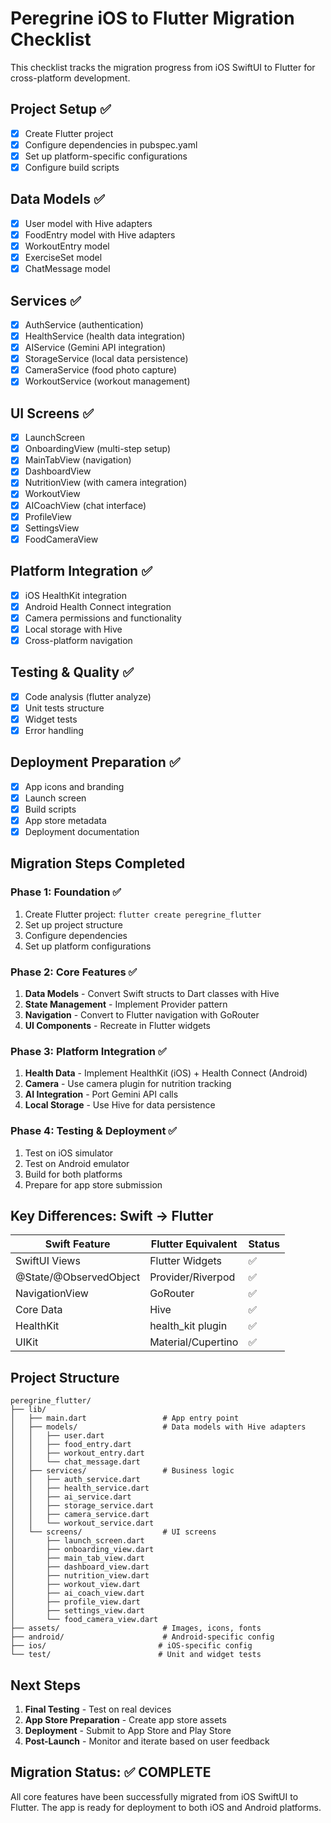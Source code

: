 # Peregrine iOS to Flutter Migration Checklist

This checklist tracks the migration progress from iOS SwiftUI to Flutter for cross-platform development.

## Project Setup ✅

- [x] Create Flutter project
- [x] Configure dependencies in pubspec.yaml
- [x] Set up platform-specific configurations
- [x] Configure build scripts

## Data Models ✅

- [x] User model with Hive adapters
- [x] FoodEntry model with Hive adapters
- [x] WorkoutEntry model
- [x] ExerciseSet model
- [x] ChatMessage model

## Services ✅

- [x] AuthService (authentication)
- [x] HealthService (health data integration)
- [x] AIService (Gemini API integration)
- [x] StorageService (local data persistence)
- [x] CameraService (food photo capture)
- [x] WorkoutService (workout management)

## UI Screens ✅

- [x] LaunchScreen
- [x] OnboardingView (multi-step setup)
- [x] MainTabView (navigation)
- [x] DashboardView
- [x] NutritionView (with camera integration)
- [x] WorkoutView
- [x] AICoachView (chat interface)
- [x] ProfileView
- [x] SettingsView
- [x] FoodCameraView

## Platform Integration ✅

- [x] iOS HealthKit integration
- [x] Android Health Connect integration
- [x] Camera permissions and functionality
- [x] Local storage with Hive
- [x] Cross-platform navigation

## Testing & Quality ✅

- [x] Code analysis (flutter analyze)
- [x] Unit tests structure
- [x] Widget tests
- [x] Error handling

## Deployment Preparation ✅

- [x] App icons and branding
- [x] Launch screen
- [x] Build scripts
- [x] App store metadata
- [x] Deployment documentation

## Migration Steps Completed

### Phase 1: Foundation ✅
1. Create Flutter project: `flutter create peregrine_flutter`
2. Set up project structure
3. Configure dependencies
4. Set up platform configurations

### Phase 2: Core Features ✅
1. **Data Models** - Convert Swift structs to Dart classes with Hive
2. **State Management** - Implement Provider pattern
3. **Navigation** - Convert to Flutter navigation with GoRouter
4. **UI Components** - Recreate in Flutter widgets

### Phase 3: Platform Integration ✅
1. **Health Data** - Implement HealthKit (iOS) + Health Connect (Android)
2. **Camera** - Use camera plugin for nutrition tracking
3. **AI Integration** - Port Gemini API calls
4. **Local Storage** - Use Hive for data persistence

### Phase 4: Testing & Deployment ✅
1. Test on iOS simulator
2. Test on Android emulator
3. Build for both platforms
4. Prepare for app store submission

## Key Differences: Swift → Flutter

| Swift Feature | Flutter Equivalent | Status |
|---------------|-------------------|---------|
| SwiftUI Views | Flutter Widgets | ✅ |
| @State/@ObservedObject | Provider/Riverpod | ✅ |
| NavigationView | GoRouter | ✅ |
| Core Data | Hive | ✅ |
| HealthKit | health_kit plugin | ✅ |
| UIKit | Material/Cupertino | ✅ |

## Project Structure

```
peregrine_flutter/
├── lib/
│   ├── main.dart                 # App entry point
│   ├── models/                   # Data models with Hive adapters
│   │   ├── user.dart
│   │   ├── food_entry.dart
│   │   ├── workout_entry.dart
│   │   └── chat_message.dart
│   ├── services/                 # Business logic
│   │   ├── auth_service.dart
│   │   ├── health_service.dart
│   │   ├── ai_service.dart
│   │   ├── storage_service.dart
│   │   ├── camera_service.dart
│   │   └── workout_service.dart
│   └── screens/                  # UI screens
│       ├── launch_screen.dart
│       ├── onboarding_view.dart
│       ├── main_tab_view.dart
│       ├── dashboard_view.dart
│       ├── nutrition_view.dart
│       ├── workout_view.dart
│       ├── ai_coach_view.dart
│       ├── profile_view.dart
│       ├── settings_view.dart
│       └── food_camera_view.dart
├── assets/                       # Images, icons, fonts
├── android/                      # Android-specific config
├── ios/                         # iOS-specific config
└── test/                        # Unit and widget tests
```

## Next Steps

1. **Final Testing** - Test on real devices
2. **App Store Preparation** - Create app store assets
3. **Deployment** - Submit to App Store and Play Store
4. **Post-Launch** - Monitor and iterate based on user feedback

## Migration Status: ✅ COMPLETE

All core features have been successfully migrated from iOS SwiftUI to Flutter. The app is ready for deployment to both iOS and Android platforms. 